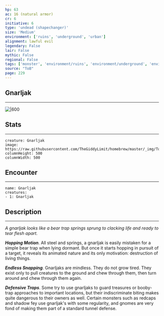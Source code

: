 ```yaml
---
hp: 63
ac: 16 (natural armor)
cr: 6
initiative: 6
type: 'undead (shapechanger)'    
size: 'Medium'
environment: ['ruins', 'underground', 'urban']
alignment: lawful evil
legendary: False
lair: False
mythic: False
regional: False
tags: ['monster', 'environment/ruins', 'environment/underground', 'environment/urban']
source: "ToB"
page: 229
---
```


## Gnarljak
---

![|600](https://raw.githubusercontent.com/TheGiddyLimit/homebrew/master/_img/ToB/Gnarljak.webp)

## Stats
---

```statblock
creature: Gnarljak
image: https://raw.githubusercontent.com/TheGiddyLimit/homebrew/master/_img/ToB/token/Gnarljak.png
columnHeight: 500
columnWidth: 500
```

## Encounter
---

```encounter-table
name: Gnarljak
creatures:
- 1: Gnarljak
```

## Description
---
_A gnarljak looks like a bear trap springs sprung to clacking life and ready to tear flesh apart._

**_Hopping Motion_**. All steel and springs, a gnarljak is easily mistaken for a simple bear trap when lying dormant. But once it starts hopping in pursuit of a target, it reveals its animated nature and its only motivation: destruction of living things.

**_Endless Snapping_**. Gnarljaks are mindless. They do not grow tired. They exist only to pull creatures to the ground and chew through them, then turn around and chew through them again.

**_Defensive Traps_**. Some try to use gnarljaks to guard treasures or booby-trap approaches to important locations, but their indiscriminate biting makes quite dangerous to their owners as well. Certain monsters such as redcaps and shadow fey use gnarljak's with some regularity, and gnomes are very fond of making them part of a standard tunnel defense.






